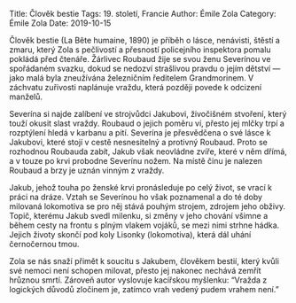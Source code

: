 Title: Člověk bestie
Tags: 19. století, Francie
Author: Émile Zola
Category: Émile Zola
Date: 2019-10-15

Člověk bestie (La Bête humaine, 1890) je příběh o lásce, nenávisti, štěstí a zmaru, který Zola s pečlivostí a přesností policejního inspektora pomalu pokládá před čtenáře. Žárlivec Roubaud žije se svou ženu Severínou ve spořádaném svazku, dokud se nedozví strašlivou pravdu o jejím dětství — jako malá byla zneužívána železničním ředitelem Grandmorinem. V záchvatu zuřivosti naplánuje vraždu, která později povede k odcizení manželů.

Severína si najde zalíbení ve strojvůdci Jakubovi, živočišném stvoření, který touží okusit slast vraždy. Roubaud o jejich poměru ví, přesto jej mlčky trpí a rozptýlení hledá v karbanu a pití. Severína je přesvědčena o své lásce k Jakubovi, které stojí v cestě nesnesitelný a protivný Roubaud. Proto se rozhodnou Roubauda zabít, Jakub však neovládne zvíře, které v něm dřímá, a v touze po krvi probodne Severínu nožem. Na místě činu je nalezen Roubaud a brzy je uznán vinným z vraždy.

Jakub, jehož touha po ženské krvi pronásleduje po celý život, se vrací k práci na dráze. Vztah se Severínou ho však poznamenal a do té doby milovaná lokomotiva se pro něj stává pouhým strojem, zdrojem jeho obživy. Topič, kterému Jakub svedl milenku, si změny v jeho chování všimne a během cesty na frontu s plným vlakem vojáků, se mezi nimi strhne hádka. Jejich životy skončí pod koly Lisonky (lokomotiva), která dál uhání černočernou tmou.

Zola se nás snaží přimět k soucitu s Jakubem, člověkem bestií, který kvůli své nemoci není schopen milovat, přesto jej nakonec nechává zemřít hrůznou smrtí. Zároveň autor vyslovuje kacířskou myšlenku: “Vražda z logických důvodů zločinem je, zatímco vrah vedený pudem vrahem není.”

